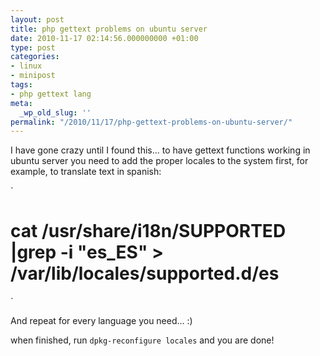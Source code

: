 ```yaml
---
layout: post
title: php gettext problems on ubuntu server
date: 2010-11-17 02:14:56.000000000 +01:00
type: post
categories:
- linux
- minipost
tags:
- php gettext lang
meta:
  _wp_old_slug: ''
permalink: "/2010/11/17/php-gettext-problems-on-ubuntu-server/"
---
```

I have gone crazy until I found this... to have gettext functions working in ubuntu server you need to add the proper locales to the system first, for example, to translate text in spanish:

`
# cat /usr/share/i18n/SUPPORTED |grep -i "es_ES" > /var/lib/locales/supported.d/es
`

And repeat for every language you need... :)

when finished, run `dpkg-reconfigure locales` and you are done!

